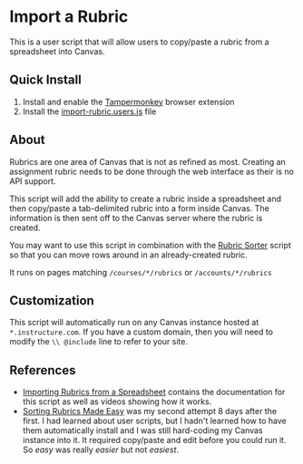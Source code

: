 # Import a Rubric
This is a user script that will allow users to copy/paste a rubric from a spreadsheet into Canvas.

## Quick Install
1. Install and enable the [Tampermonkey](http://tampermonkey.net/) browser extension
2. Install the [import-rubric.users.js](https://github.com/jamesjonesmath/canvancement/raw/master/rubrics/import-rubric/import-rubric.user.js) file

## About
Rubrics are one area of Canvas that is not as refined as most. Creating an assignment rubric needs to be done through the web interface as their is no API support.

This script will add the ability to create a rubric inside a spreadsheet and then copy/paste a tab-delimited rubric into a form inside Canvas. The information is then sent off to the Canvas server where the rubric is created.

You may want to use this script in combination with the [Rubric Sorter](../sort-rubric) script so that you can move rows around in an already-created rubric.

It runs on pages matching ``/courses/*/rubrics`` or ``/accounts/*/rubrics``

## Customization
This script will automatically run on any Canvas instance hosted at ``*.instructure.com``. If you have a custom domain, then you will need to modify the `\\ @include` line to refer to your site.

## References
* [Importing Rubrics from a Spreadsheet](https://community.canvaslms.com/docs/DOC-8844) contains the documentation for this script as well as videos showing how it works.
* [Sorting Rubrics Made Easy](https://community.canvaslms.com/groups/designers/blog/2015/08/25/sorting-rubrics-made-easy) was my second attempt 8 days after the first. I had learned about user scripts, but I hadn't learned how to have them automatically install and I was still hard-coding my Canvas instance into it. It required copy/paste and edit before you could run it. So *easy* was really *easier* but not *easiest*.
